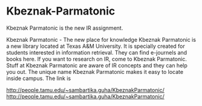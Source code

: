 # Kbeznak-Parmatonic
Kbeznak Parmatonic is the new IR assignment. 

Kbeznak Parmatonic - The new place for knowledge
Kbeznak Parmatonic is a new library located at Texas A&M University. It is specially created for students interested in information retrieval. They can find e-journels and books here. If you want to research on IR, come to Kbeznak Parmatonic. Stuff at Kbeznak Parmatonic are aware of IR concepts and they can help you out. The unique name Kbeznak Parmatonic makes it easy to locate inside campus. The link is

http://people.tamu.edu/~sambartika.guha/KbeznakParmatonic/
http://people.tamu.edu/~sambartika.guha/KbeznakParmatonic/
